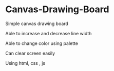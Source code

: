 # Canvas-Drawing-Board

Simple canvas drawing board

Able to increase and decrease line width

Able to change color using palette

Can clear screen easily

Using html, css , js
